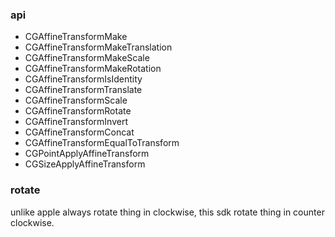 ### api
* CGAffineTransformMake
* CGAffineTransformMakeTranslation
* CGAffineTransformMakeScale
* CGAffineTransformMakeRotation
* CGAffineTransformIsIdentity
* CGAffineTransformTranslate
* CGAffineTransformScale
* CGAffineTransformRotate
* CGAffineTransformInvert
* CGAffineTransformConcat
* CGAffineTransformEqualToTransform
* CGPointApplyAffineTransform
* CGSizeApplyAffineTransform

### rotate
unlike apple always rotate thing in clockwise, this sdk rotate thing in counter clockwise.
